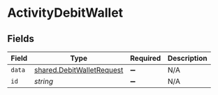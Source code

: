 # ActivityDebitWallet


## Fields

| Field                                                                         | Type                                                                          | Required                                                                      | Description                                                                   |
| ----------------------------------------------------------------------------- | ----------------------------------------------------------------------------- | ----------------------------------------------------------------------------- | ----------------------------------------------------------------------------- |
| `data`                                                                        | [shared.DebitWalletRequest](../../../sdk/models/shared/debitwalletrequest.md) | :heavy_minus_sign:                                                            | N/A                                                                           |
| `id`                                                                          | *string*                                                                      | :heavy_minus_sign:                                                            | N/A                                                                           |
